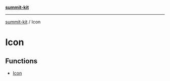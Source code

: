 [**summit-kit**](../README.md)

***

[summit-kit](../README.md) / Icon

# Icon

## Functions

- [Icon](functions/Icon.md)
